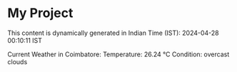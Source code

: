 # My Project

This content is dynamically generated in Indian Time (IST): 2024-04-28 00:10:11 IST


Current Weather in Coimbatore:
Temperature: 26.24 °C
Condition: overcast clouds
